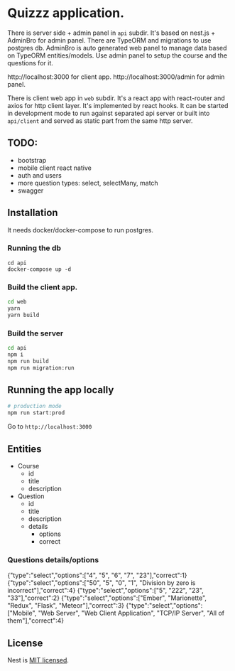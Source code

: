 # Quizzz application.

There is server side + admin panel in `api` subdir.
It's based on nest.js + AdminBro for admin panel.
There are TypeORM and migrations to use postgres db.
AdminBro is auto generated web panel to manage data based on TypeORM entities/models.
Use admin panel to setup the course and the questions for it.

http://localhost:3000 for client app.
http://localhost:3000/admin for admin panel.

There is client web app in `web` subdir.
It's a react app with react-router and axios for http client layer.
It's implemented by react hooks.
It can be started in development mode to run against separated api server
or built into `api/client` and served as static part from the same http server.

## TODO:

- bootstrap
- mobile client react native
- auth and users
- more question types: select, selectMany, match
- swagger




## Installation

It needs docker/docker-compose to run postgres.

### Running the db

```
cd api
docker-compose up -d
```

### Build the client app.

```bash
cd web
yarn
yarn build
```

### Build the server

```bash
cd api
npm i
npm run build
npm run migration:run
```


## Running the app locally

```bash
# production mode
npm run start:prod
```

Go to `http://localhost:3000`



## Entities

- Course
    - id
    - title
    - description
- Question
    - id
    - title
    - description
    - details
        - options
        - correct

### Questions details/options

{"type":"select","options":["4", "5", "6", "7", "23"],"correct":1}
{"type":"select","options":["50", "5", "0", "1", "Division by zero is incorrect"],"correct":4}
{"type":"select","options":["5", "222", "23", "33"],"correct":2}
{"type":"select","options":["Ember", "Marionette", "Redux", "Flask", "Meteor"],"correct":3}
{"type":"select","options":["Mobile", "Web Server", "Web Client Application", "TCP/IP Server", "All of them"],"correct":4}



## License

Nest is [MIT licensed](LICENSE).
